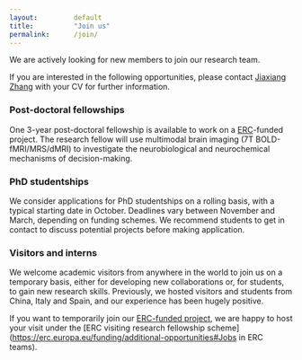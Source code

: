 ```yaml
---
layout: 		default
title: 			"Join us"
permalink: 		/join/
---
```


We are actively looking for new members to join our research team. 

If you are interested in the following opportunities, please contact [Jiaxiang Zhang](mailto:zhangj73@cardiff.ac.uk) with your CV for further information.

### Post-doctoral fellowships
One 3-year post-doctoral fellowship is available to work on a [ERC](https://erc.europa.eu)-funded project. The research fellow will use multimodal brain imaging (7T BOLD-fMRI/MRS/dMRI) to investigate the neurobiological and neurochemical mechanisms of decision-making.

### PhD studentships
We consider applications for PhD studentships on a rolling basis, with a typical starting date in October. Deadlines vary between November and March, depending on funding schemes. We recommend students to get in contact to discuss potential projects before making application.

<!--
<i class="fa fa-pencil-square-o fa-2x" aria-hidden="true" style="color: #F47E3E; font-size: 1.5em; !important"></i> **Current opportunity** (Deadline: Nov 24, 2017)

[MRC-funded](http://www.gw4biomed.ac.uk/) 3.5 years PhD studentship on "[Locating the absent self: characterising neurocognitive impairments of self-representation in autism spectrum disorder](http://www.cardiff.ac.uk/study/postgraduate/research/programmes/project/locating-the-absent-self-characterising-neurocognitive-impairments-of-self-representation-in-autism-spectrum-disorder)"
-->
### Visitors and interns
We welcome academic visitors from anywhere in the world to join us on a temporary basis, either for developing new collaborations or, for students, to gain new research skills. Previously, we hosted visitors and students from China, Italy and Spain, and our experience has been hugely positive.

If you want to temporarily join our [ERC-funded project](http://cordis.europa.eu/project/rcn/207400_en.html), we are happy to host your visit under the [ERC visiting research fellowship scheme](https://erc.europa.eu/funding/additional-opportunities#Jobs in ERC teams).